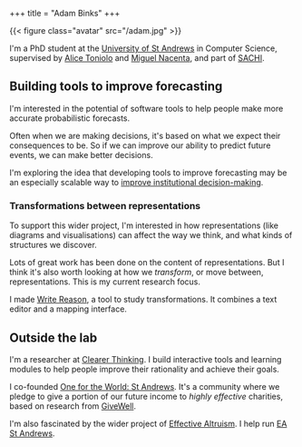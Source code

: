 +++
title = "Adam Binks"
+++

{{< figure class="avatar" src="/adam.jpg" >}}

I'm a PhD student at the [University of St Andrews](https://www.st-andrews.ac.uk/) in Computer Science, supervised by [Alice Toniolo](https://at258.host.cs.st-andrews.ac.uk/) and [Miguel Nacenta](http://nacenta.com), and part of [SACHI](https://sachi.cs.st-andrews.ac.uk/people/).

## Building tools to improve forecasting

I'm interested in the potential of software tools to help people make more accurate probabilistic forecasts.

Often when we are making decisions, it's based on what we expect their consequences to be. So if we can improve our ability to predict future events, we can make better decisions.

I'm exploring the idea that developing tools to improve forecasting may be an especially scalable way to [improve institutional decision-making](https://80000hours.org/problem-profiles/improving-institutional-decision-making/).

### Transformations between representations

To support this wider project, I'm interested in how representations (like diagrams and visualisations) can affect the way we think, and what kinds of structures we discover.

Lots of great work has been done on the content of representations. But I think it's also worth looking at how we *transform*, or move between, representations. This is my current research focus.

I made [Write Reason](https://adambinks.me/write-reason/editor), a tool to study transformations. It combines a text editor and a mapping interface.

## Outside the lab

I'm a researcher at [Clearer Thinking](https://clearerthinking.org/). I build interactive tools and learning modules to help people improve their rationality and achieve their goals.

I co-founded [One for the World: St Andrews](https://www.facebook.com/OneForTheWorldStAndrews). It's a community where we pledge to give a portion of our future income to *highly effective* charities, based on research from [GiveWell](https://www.givewell.org/).

I'm also fascinated by the wider project of [Effective Altruism](https://www.effectivealtruism.org/). I help run [EA St Andrews](https://www.eastandrews.org/).